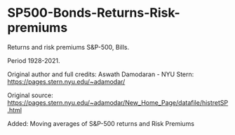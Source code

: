 # SP500-Bonds-Returns-Risk-premiums
Returns and risk premiums S&P-500, Bills.

Period 1928-2021.

Original author and full credits: Aswath Damodaran - NYU Stern:
https://pages.stern.nyu.edu/~adamodar/

Original source: https://pages.stern.nyu.edu/~adamodar/New_Home_Page/datafile/histretSP.html 

Added: Moving averages of S&P-500 returns and Risk Premiums
